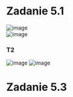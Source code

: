 # Zadanie 5.1
![image](https://user-images.githubusercontent.com/85616944/143301752-43a935db-f279-472c-af88-2031db7e1b69.png)
</br>
![image](https://user-images.githubusercontent.com/85616944/143302590-b18fb705-0f6f-4c21-a577-98422f7df568.png)
</br>
### T2
![image](https://user-images.githubusercontent.com/85616944/143303141-7dfc1d2f-6335-40f4-93a9-62b842be59a2.png)
![image](https://user-images.githubusercontent.com/85616944/143303252-1ea25972-577f-4869-99ce-93bb4456e9c3.png)


# Zadanie 5.3
